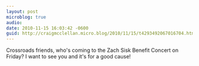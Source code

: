 ```yaml
---
layout: post
microblog: true
audio: 
date: 2010-11-15 16:03:42 -0600
guid: http://craigmcclellan.micro.blog/2010/11/15/t4293492067016704.html
---
```

Crossroads friends, who's coming to the Zach Sisk Benefit Concert on Friday?  I want to see you and it's for a good cause!
